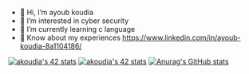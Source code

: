 - 👋 Hi, I’m ayoub koudia
- 👀 I’m interested in cyber security
- 🌱 I’m currently learning c language
- 📄 Know about my experiences https://www.linkedin.com/in/ayoub-koudia-8a1104186/

<!---
ayoubkoudia/ayoubkoudia is a ✨ special ✨ repository because its `README.md` (this file) appears on your GitHub profile.
You can click the Preview link to take a look at your changes.
--->
<a href="https://github.com/JaeSeoKim/badge42"><img src="https://badge42.vercel.app/api/v2/cl9cjfo5w00250gl7cbhxjx09/stats?cursusId=9&coalitionId=piscine" alt="akoudia's 42 stats" /></a>
<a href="https://github.com/JaeSeoKim/badge42"><img src="https://badge42.vercel.app/api/v2/cl9cjfo5w00250gl7cbhxjx09/stats?cursusId=21&coalitionId=281" alt="akoudia's 42 stats" /></a>
[![Anurag's GitHub stats](https://github-readme-stats.vercel.app/api?username=ayoubkoudia)](https://github.com/anuraghazra/github-readme-stats)
